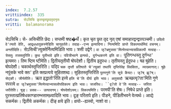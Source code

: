 ```yaml
---
index:  7.2.57
vrittiindex:  335
sutra:  सेऽसिचि कृतचृतछृदतृदनृतः
vritti:  balamanorama 
---
```


सेऽसिचि। से- असिचीति छेदः। सप्तमी षष्ठ�र्थे। कृत चृत छृत तृद नृत् एषां समाहारद्वन्द्वात्पञ्चमी। `उदितो वे'त्यतो वेति, आद्र्धधातुकस्येडिति चानुवर्तते। तदाह--एभ्य इत्यादिना। नित्यमिटि प्राप्ते विकल्पार्थमिदं वचनम्। अनर्तीदिति। `सेऽसिची'त्युक्तेर्नित्यमिडिति भावः। त्रसी उद्वेगे। `वा जृ?भ्रमुत्रसा'मित्येत्त्वाभ्यासविकल्पौ मत्वाह-- त्रेसतुः तत्रसतुरिति। कुथ पूतीभावे इति। पवित्रीभवने इत्यर्थः, दुर्गन्धकरणे इति वा। `पूतिगन्धस्तु दुर्गन्धः' इत्यमरः। तिम ष्टिम ष्टीमेति। द्वितीयतृतीयौ षोपदेशौ। द्वितीय इदुपधः। तृतीयस्तु ईदुपधः। षह षुहेति। षोपदेशौ। चकार्थस्तृप्तिरिति। यद्पि `चक तृप्तौ प्रतिघाते चे'त्युक्तं तथापि तृप्तिरेवेह विवक्षिता, व्याख्यानात्। षुहेः `नपुंसके भावे क्तः' इति क्तप्रत्यये सुहितशब्दः। सुहितस्तृप्तिरिति `पूरणगुणे'ति सूत्रे कैयटः। जृ?ष् झृ?ष्।सेट्कौ। जीर्यतीति। `ऋत इद्धातो'रिति इत्त्वे `हलि चे'ति दीर्घ इति भावः। अतुसादौ `ऋच्छत्यृ?ता'मिति गुणे रपरत्वे `वा जृ?भ्रमुत्रसा'मित्येत्त्वाभ्यासलोपविकल्प इति भावः। जजरिथ। ``वृ?तो वे'ति मत्वाह-- जरिता जरीतेति। षूङ्। प्रसवः-- उत्पादनम्। षोपदेशोऽयम्। विकल्पमिति। `परमपी'ति शेषः। निषेधे प्राप्ते इति। पुरस्तात्प्रतिषेधकाण्डारम्भसामथ्र्यादिति भावः। दूङ् परितापे इति। पीडने, पीडितीभवने वेत्यर्थः। आद्ये सकर्मकः। द्वितीये अकर्मकः। दीङ् क्षये इति। क्षयो--ह्यस्वो, नाशो वा। 

